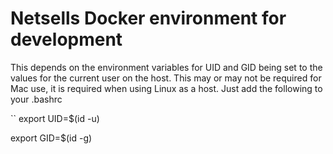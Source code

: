 # Netsells Docker environment for development

This depends on the environment variables for UID and GID being set to the values for the current user on the host. This may or may not be required for Mac use, it is required when using Linux as a host. Just add the following to your .bashrc

``
export UID=$(id -u)

export GID=$(id -g)
